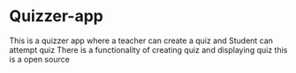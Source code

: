 # Quizzer-app
This is a quizzer app where a teacher can create a quiz and Student can attempt quiz
There is a functionality of creating quiz and displaying quiz
this is a open source
